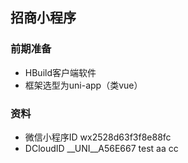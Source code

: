## 招商小程序

### 前期准备
+ HBuild客户端软件
+ 框架选型为uni-app（类vue）

### 资料
+ 微信小程序ID wx2528d63f3f8e88fc
+ DCloudID 	__UNI__A56E667
test aa cc
